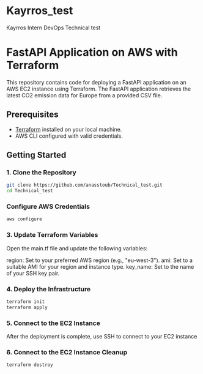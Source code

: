 # Kayrros_test
Kayrros Intern DevOps Technical test


# FastAPI Application on AWS with Terraform

This repository contains code for deploying a FastAPI application on an AWS EC2 instance using Terraform. The FastAPI application retrieves the latest CO2 emission data for Europe from a provided CSV file.

## Prerequisites

- [Terraform](https://www.terraform.io/downloads.html) installed on your local machine.
- AWS CLI configured with valid credentials.

## Getting Started

### 1. Clone the Repository

```bash
git clone https://github.com/anasstoub/Technical_test.git
cd Technical_test
```

### Configure AWS Credentials
```bash
aws configure

```

### 3. Update Terraform Variables
Open the main.tf file and update the following variables:

region: Set to your preferred AWS region (e.g., "eu-west-3").
ami: Set to a suitable AMI for your region and instance type.
key_name: Set to the name of your SSH key pair.

### 4. Deploy the Infrastructure
```bash
terraform init
terraform apply
```
### 5. Connect to the EC2 Instance
After the deployment is complete, use SSH to connect to your EC2 instance

### 6. Connect to the EC2 Instance Cleanup
```bash
terraform destroy
```